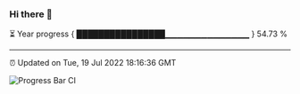 ### Hi there 👋

⏳ Year progress { ████████████████▁▁▁▁▁▁▁▁▁▁▁▁▁▁ } 54.73 %

---

⏰ Updated on Tue, 19 Jul 2022 18:16:36 GMT

![Progress Bar CI](https://github.com/liununu/liununu/workflows/Progress%20Bar%20CI/badge.svg)
